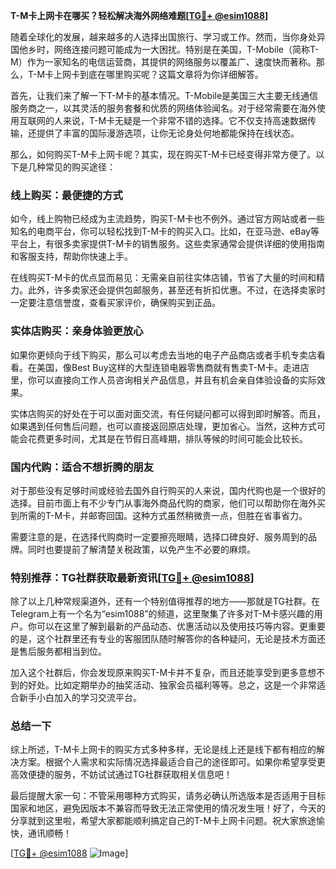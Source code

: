 **T-M卡上网卡在哪买？轻松解决海外网络难题[[TG💪+ @esim1088](https://t.me/s/esim1088)]**

随着全球化的发展，越来越多的人选择出国旅行、学习或工作。然而，当你身处异国他乡时，网络连接问题可能成为一大困扰。特别是在美国，T-Mobile（简称T-M）作为一家知名的电信运营商，其提供的网络服务以覆盖广、速度快而著称。那么，T-M卡上网卡到底在哪里购买呢？这篇文章将为你详细解答。

首先，让我们来了解一下T-M卡的基本情况。T-Mobile是美国三大主要无线通信服务商之一，以其灵活的服务套餐和优质的网络体验闻名。对于经常需要在海外使用互联网的人来说，T-M卡无疑是一个非常不错的选择。它不仅支持高速数据传输，还提供了丰富的国际漫游选项，让你无论身处何地都能保持在线状态。

那么，如何购买T-M卡上网卡呢？其实，现在购买T-M卡已经变得非常方便了。以下是几种常见的购买途径：

### 线上购买：最便捷的方式

如今，线上购物已经成为主流趋势，购买T-M卡也不例外。通过官方网站或者一些知名的电商平台，你可以轻松找到T-M卡的购买入口。比如，在亚马逊、eBay等平台上，有很多卖家提供T-M卡的销售服务。这些卖家通常会提供详细的使用指南和客服支持，帮助你快速上手。

在线购买T-M卡的优点显而易见：无需亲自前往实体店铺，节省了大量的时间和精力。此外，许多卖家还会提供包邮服务，甚至还有折扣优惠。不过，在选择卖家时一定要注意信誉度，查看买家评价，确保购买到正品。

### 实体店购买：亲身体验更放心

如果你更倾向于线下购买，那么可以考虑去当地的电子产品商店或者手机专卖店看看。在美国，像Best Buy这样的大型连锁电器零售商就有售卖T-M卡。走进店里，你可以直接向工作人员咨询相关产品信息，并且有机会亲自体验设备的实际效果。

实体店购买的好处在于可以面对面交流，有任何疑问都可以得到即时解答。而且，如果遇到任何售后问题，也可以直接返回原店处理，更加省心。当然，这种方式可能会花费更多时间，尤其是在节假日高峰期，排队等候的时间可能会比较长。

### 国内代购：适合不想折腾的朋友

对于那些没有足够时间或经验去国外自行购买的人来说，国内代购也是一个很好的选择。目前市面上有不少专门从事海外商品代购的商家，他们可以帮助你在海外买到所需的T-M卡，并邮寄回国。这种方式虽然稍微贵一点，但胜在省事省力。

需要注意的是，在选择代购商时一定要擦亮眼睛，选择口碑良好、服务周到的品牌。同时也要提前了解清楚关税政策，以免产生不必要的麻烦。

### 特别推荐：TG社群获取最新资讯[[TG💪+ @esim1088](https://t.me/s/esim1088)]

除了以上几种常规渠道外，还有一个特别值得推荐的地方——那就是TG社群。在Telegram上有一个名为“esim1088”的频道，这里聚集了许多对T-M卡感兴趣的用户。你可以在这里了解到最新的产品动态、优惠活动以及使用技巧等内容。更重要的是，这个社群里还有专业的客服团队随时解答你的各种疑问，无论是技术方面还是售后服务都相当到位。

加入这个社群后，你会发现原来购买T-M卡并不复杂，而且还能享受到更多意想不到的好处。比如定期举办的抽奖活动、独家会员福利等等。总之，这是一个非常适合新手小白加入的学习交流平台。

### 总结一下

综上所述，T-M卡上网卡的购买方式多种多样，无论是线上还是线下都有相应的解决方案。根据个人需求和实际情况选择最适合自己的途径即可。如果你希望享受更高效便捷的服务，不妨试试通过TG社群获取相关信息吧！

最后提醒大家一句：不管采用哪种方式购买，请务必确认所选版本是否适用于目标国家和地区，避免因版本不兼容而导致无法正常使用的情况发生哦！好了，今天的分享就到这里啦，希望大家都能顺利搞定自己的T-M卡上网卡问题。祝大家旅途愉快，通讯顺畅！

[[TG💪+ @esim1088](https://t.me/s/esim1088) ![Image](https://i.postimg.cc/4NQfJmqS/Snipaste-2025-05-13-00-14-12.png)]